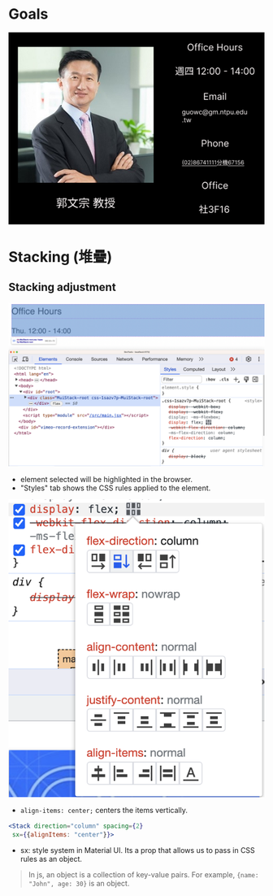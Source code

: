 
# Goals 

[![](../img/officeInfo.png) ](https://www.figma.com/file/79Qn6m4sEy7CE8Z30OS80h/lecture-notes?type=design&node-id=17-19&mode=design&t=GFFJkKeslmAAz6Kt-4)

# Stacking (堆疊)

## Stacking adjustment

![](../img/stacking%20adjustment.png)

- element selected will be highlighted in the browser.  
- "Styles" tab shows the CSS rules applied to the element.

![](../img/display%20flex.png)

- `align-items: center;` centers the items vertically.

```jsx
<Stack direction="column" spacing={2}
 sx={{alignItems: "center"}}>
```

  * sx: style system in Material UI. Its a prop that allows us to pass in CSS rules as an object.

> In js, an object is a collection of key-value pairs. For example, `{name: "John", age: 30}` is an object.